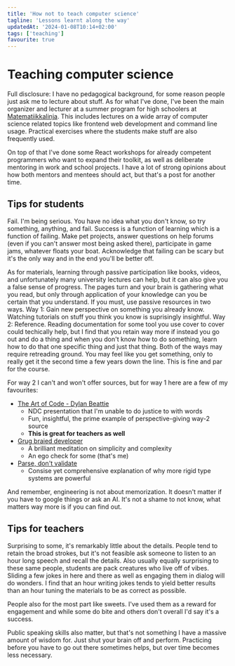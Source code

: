 ```yaml
---
title: 'How not to teach computer science'
tagline: 'Lessons learnt along the way'
updatedAt: '2024-01-08T10:14+02:00'
tags: ['teaching']
favourite: true
---
```


# Teaching computer science

Full disclosure: I have no pedagogical background, for some reason people just
ask me to lecture about stuff. As for what I've done, I've been the main
organizer and lecturer at a summer program for high schoolers at
[Matematiikkalinja](https://matematiikkalinja.fi/). This includes lectures on
a wide array of computer science related topics like frontend web development and
command line usage. Practical exercises where the students make stuff are also
frequently used.

On top of that I've done some React workshops for already competent programmers
who want to expand their toolkit, as well as deliberate mentoring in work and
school projects. I have a lot of strong opinions about how both mentors and
mentees should act, but that's a post for another time.

## Tips for students

Fail. I'm being serious. You have no idea what you don't know, so try something,
anything, and fail. Success is a function of learning which is a function of failing.
Make pet projects, answer questions on help forums (even if you can't answer most
being asked there), participate in game jams, whatever floats your boat. Acknowledge
that failing can be scary but it's the only way and in the end you'll be better off.

As for materials, learning through passive participation like books, videos, and
unfortunately many university lectures can help, but it can also give you a false
sense of progress. The pages turn and your brain is gathering what you read, but
only through application of your knowledge can you be certain that you understand.
If you must, use passive resources in two ways. Way 1: Gain new perspective on something
you already know. Watching tutorials on stuff you think you know is suprisingly
insightful. Way 2: Reference. Reading documentation for some tool you use
cover to cover could techically help, but I find that you retain way more if
instead you go out and do a thing and when you don't know how to do something,
learn how to do that one specific thing and just that thing. Both of the ways may
require retreading ground. You may feel like you get something, only to really get
it the second time a few years down the line. This is fine and par for the course.

For way 2 I can't and won't offer sources, but for way 1 here are a few of my favourites:

- [The Art of Code - Dylan Beattie](https://www.youtube.com/watch?v=6avJHaC3C2U)
  - NDC presentation that I'm unable to do justice to with words
  - Fun, insightful, the prime example of perspective-giving way-2 source
  - **This is great for teachers as well**
- [Grug braied developer](https://grugbrain.dev/)
  - A brilliant meditation on simplicity and complexity
  - An ego check for some (that's me)
- [Parse, don't validate](https://lexi-lambda.github.io/blog/2019/11/05/parse-don-t-validate/)
  - Consise yet comprehensive explanation of why more rigid type systems are powerful

And remember, engineering is not about memorization. It doesn't matter if you
have to google things or ask an AI. It's not a shame to not know,
what matters way more is if you can find out.

## Tips for teachers

Surprising to some, it's remarkably little about the details. People tend to
retain the broad strokes, but it's not feasible ask someone to listen to an hour
long speech and recall the details. Also usually equally surprising to these same
people, students are pack creatures who live off of vibes. Sliding a few jokes
in here and there as well as engaging them in dialog will do wonders. I find that
an hour writing jokes tends to yield better results than an hour tuning the
materials to be as correct as possible.

People also for the most part like sweets. I've used them as a reward for engagement
and while some do bite and others don't overall I'd say it's a success.

Public speaking skills also matter, but that's not something I have a massive amount
of wisdom for. Just shut your brain off and perform. Practicing before you have to
go out there sometimes helps, but over time becomes less necessary.
